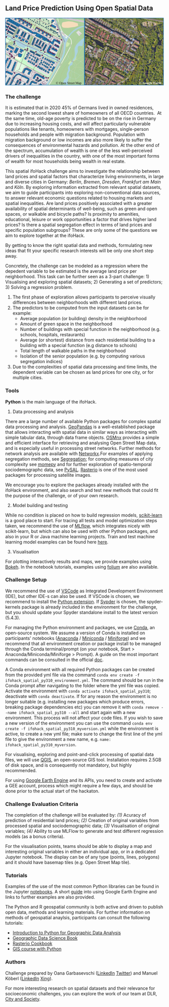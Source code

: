 ## Land Price Prediction Using Open Spatial Data 

![Geospatial data example](ifohack_spatial_main.png)

### The challenge

It is estimated that in 2020 45% of Germans lived in owned residences, marking the second lowest share of homeowners of all OECD countries.  At the same time, old-age poverty is predicted to be on the rise in Germany due to increasing housing costs, and will affect particularly vulnerable populations like tenants, homeowners with mortgages, single-person households and people with migration background. Population with migration background or low incomes are also more likely to suffer the consequences of environmental hazards and pollution. At the other end of the spectrum, accumulation of wealth is one of the less well-perceived drivers of inequalities in the country, with one of the most important forms of wealth for most households being wealth in real estate. 

This spatial ifoHack challenge aims to investigate the relationship between land prices and spatial factors that characterize living environments, in large and diverse cities in Germany: *Berlin*, *Bremen*, *Dresden*, *Frankfurt am Main* and *Köln*. By exploring information extracted from relevant spatial datasets, we aim to guide participants into exploring non-conventional data sources, to answer relevant economic questions related to housing markets and spatial inequalities. Are land prices positively associated with a greater availability of spatial determinants of well-being, such as green and open spaces, or walkable and bicycle paths? Is proximity to amenities, educational, leisure or work opportunities a factor that drives higher land prices? Is there a spatial segregation effect in terms of land prices and specific population subgroups? These are only some of the questions we aim to explore together at the ifoHack. 

By getting to know the right spatial data and methods, formulating new ideas that fit your specific research interests will be only one short step away.

Concretely, the challenge can be modeled as a regression where the depedent variable to be estimated is the average land price per neighborhood. This task can be further seen as a 3-part challenge: 1) Visualising and exploring spatial datasets; 2) Generating a set of predictors; 3) Solving a regression problem.

1. The first phase of exploration allows participants to perceive visually differences between neighborhoods with different land prices.
1. The predictors to be computed from the input datasets can be for example:
    - Average population (or building) density in the neighborhood
    - Amount of green space in the neighborhood
    - Number of buildings with special function in the neighborhood (e.g. schools, hospitals, restaurants)
    - Average (or shortest) distance from each residential building to a building with a special function (e.g distance to schools)
    - Total length of walkable paths in the neighborhood
    - Isolation of the senior population (e.g. by computing various segregation indices)
1. Due to the complexities of spatial data processing and time limits, the dependent variable can be chosen as land prices for one city, or for multiple cities. 
 
### Tools
 
**Python** is the main language of the ifoHack.  

1. Data processing and analysis

There are a large number of available Python packages for complex spatial data processing and analysis. [GeoPandas](https://geopandas.org/en/stable/getting_started/introduction.html) is a well-established package that allows interacting with spatial data in similar ways as interacting with simple tabular data, through data frame objects. [OSMnx](https://github.com/gboeing/osmnx) provides a simple and efficient interface for retrieving and analysing Open Street Map data, and is especially useful in processing street networks. Further methods for network analysis are available with [Networkx](https://networkx.org/).For examples of applying segregation methods, see [Segregation](https://github.com/pysal/segregation); for computing measures of city complexity see [momepy](http://docs.momepy.org/en/stable/) and for further exploration of spatio-temporal sociodemographc data, see [PySAL](https://pysal.org/explore/). [Rasterio](https://rasterio.readthedocs.io/en/latest/index.html) is one of the most used packages for processing satellite images. 

We encourage you to explore the packages already installed with the ifoHack environment, and also search and test new methods that could fit the purpose of the challenge, or of your own research.  
 
2. Model building and testing

While no condition is placed on how to build regression models, [scikit-learn](https://scikit-learn.org/stable/index.html) is a good place to start. For tracing all tests and model optimization steps taken, we recommend the use of [MLflow](https://www.mlflow.org/docs/latest/index.html), which integrates nicely with scikit-learn, but which can also be used with other Python packages, and also in your R or Java machine learning projects. Train and test machine learning model examples can be found here [here](https://github.com/mlflow/mlflow/blob/master/examples/sklearn_elasticnet_diabetes/osx/train_diabetes.py).
	
3. Visualisation
 
For plotting interactively results and maps, we provide examples using [Bokeh](https://bokeh.org/). In the notebook tutorials, examples using [folium](https://github.com/python-visualization/folium) are also available. 


### Challenge Setup

We recommend the use of [VSCode](https://code.visualstudio.com/) as Integrated Development Environment (IDE), but other IDE-s can also be used. If VSCode is chosen, we recommend to install the [Python extension](https://code.visualstudio.com/docs/languages/python). If [Sypder](https://www.spyder-ide.org/) is chosen, the spyder-kernels package is already included in the environment for the challenge, but you should update your Spyder standalone install to the latest version (5.4.3).

For managing the Python environment and packages, we use [Conda](https://docs.conda.io/projects/conda/en/latest/index.html), an open-source system.  We assume a version of Conda is installed on participants' notebooks ([Anaconda](https://www.anaconda.com/download) / [Miniconda](https://docs.conda.io/en/latest/miniconda.html) / [Miniforge](https://github.com/conda-forge/miniforge)) and we recommend that all environment creation or package install to be managed through the Conda terminal/prompt (on your notebook, Start > Anaconda/Miniconda/Miniforge > Prompt). A guide on the most important commands can be consulted in the official [doc](https://docs.conda.io/projects/conda/en/latest/user-guide/tasks/manage-environments.html#).

A Conda environment with all required Python packages can be created from the provided yml file via the command `conda env create -f ifohack_spatial_py310_environment.yml`. The command should be run in the Conda prompt after navigating to the folder where the yml file was copied. Activate the environment with `conda activate ifohack_spatial_py310`; deactivate with `conda deactivate`. If for any reason the environment is no longer suitable (e.g. installing new packages which produce errors, breaking package dependencies etc) you can remove it with `conda remove --name ifohack_spatial_py310 --all` and start again with a new environment. This process will not affect your code files. If you wish to save a new version of the environment you can use the command `conda env create -f ifohack_spatial_py310_myversion.yml` while the environment is active, to create a new yml file; make sure to change the first line of the yml file to give the environment a new name, e.g. `name: ifohack_spatial_py310_myversion`.

For visualising, exploring and point-and-click processing of spatial data files, we will use [QGIS](https://qgis.org/en/site/), an open-source GIS tool. Installation requires 2.5GB of disk space, and is consequently not mandatory, but highly recommended. 

For using [Google Earth Engine](https://earthengine.google.com/) and its APIs, you need to create and activate a GEE account, process which might require a few days, and should be done prior to the actual start of the hackaton.

### Challenge Evaluation Criteria

The completion of the challenge will be evaluated by: *(1)* Acuracy of prediction of residential land prices; *(2)* Creation of original variables from processed spatial and sociodemographic data; *(3)* Visualisation of original variables; *(4)* Ability to use MLFlow to generate and test different regression models (as a bonus criteria).  

For the visualisation points, teams should be able to display a map and interesting original variables in either an individual app, or in a dedicated Jupyter notebook. The display can be of any type (points, lines, polygons) and it should have basemap tiles (e.g. Open Street Map tile).


### Tutorials

Examples of the use of the most common Python libraries can be found in the Jupyter [notebooks](notebooks). A short [guide](notebooks/GoogleEarthEngineIntroduction.pdf) into using Google Earth Engine and links to further examples are also provided.


The Python and R geospatial community is both active and driven to publish open data, methods and learning materials. For further information on methods of geospatial anaylsis, participants can consult the following tutorials:
- [Introduction to Python for Geographic Data Analysis](https://pythongis.org/)
- [Geographic Data Science Book](https://geographicdata.science/book/intro.html)	
- [Rasterio Cookbook](https://github.com/mapbox/rasterio-cookbook)   
- [GIS course with Python](https://www.earthdatascience.org/workshops/gis-open-source-python/)

### Authors

Challenge prepared by Oana Garbasevschi ([LinkedIn](https://www.linkedin.com/in/oana-garbasevschi-b92311a7/) [Twitter](https://twitter.com/omgarb)) and Manuel Köberl ([LinkedIn](https://www.linkedin.com/in/manuel-k%C3%B6berl-079bb2259/?originalSubdomain=de) [Xing](https://www.xing.com/profile/Manuel_Koeberl043365)). 

For more interesting research on spatial datasets and their relevance for socioeconomic challenges, you can explore the work of our team at DLR, [City and Society](https://www.researchgate.net/lab/City-and-Society-Hannes-Taubenboeck).